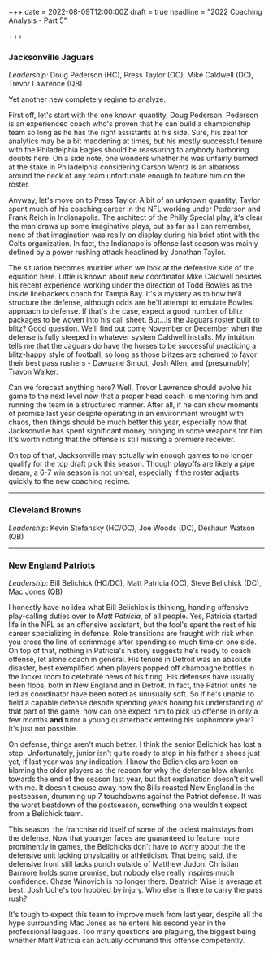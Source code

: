 +++
date = 2022-08-09T12:00:00Z
draft = true
headline = "2022 Coaching Analysis - Part 5"

+++
### Jacksonville Jaguars

_Leadership:_ Doug Pederson (HC), Press Taylor (OC), Mike Caldwell (DC), Trevor Lawrence (QB)

Yet another new completely regime to analyze.

First off, let's start with the one known quantity, Doug Pederson. Pederson is an experienced coach who's proven that he can build a championship team so long as he has the right assistants at his side. Sure, his zeal for analytics may be a bit maddening at times, but his mostly successful tenure with the Philadelphia Eagles should be reassuring to anybody harboring doubts here. On a side note, one wonders whether he was unfairly burned at the stake in Philadelphia considering Carson Wentz is an albatross around the neck of any team unfortunate enough to feature him on the roster.

Anyway, let's move on to Press Taylor. A bit of an unknown quantity, Taylor spent much of his coaching career in the NFL working under Pederson and Frank Reich in Indianapolis. The architect of the Philly Special play, it's clear the man draws up some imaginative plays, but as far as I can remember, none of that imagination was really on display during his brief stint with the Colts organization. In fact, the Indianapolis offense last season was mainly defined by a power rushing attack headlined by Jonathan Taylor.

The situation becomes murkier when we look at the defensive side of the equation here. Little is known about new coordinator Mike Caldwell besides his recent experience working under the direction of Todd Bowles as the inside linebackers coach for Tampa Bay. It's a mystery as to how he'll structure the defense, although odds are he'll attempt to emulate Bowles' approach to defense. If that's the case, expect a good number of blitz packages to be woven into his call sheet. But...is the Jaguars roster built to blitz? Good question. We'll find out come November or December when the defense is fully steeped in whatever system Caldwell installs. My intuition tells me that the Jaguars do have the horses to be successful practicing a blitz-happy style of football, so long as those blitzes are schemed to favor their best pass rushers - Dawuane Smoot, Josh Allen, and (presumably) Travon Walker.

Can we forecast anything here? Well, Trevor Lawrence should evolve his game to the next level now that a proper head coach is mentoring him and running the team in a structured manner. After all, if he can show moments of promise last year despite operating in an environment wrought with chaos, then things should be much better this year, especially now that Jacksonville has spent significant money bringing in some weapons for him. It's worth noting that the offense is still missing a premiere receiver.

On top of that, Jacksonville may actually win enough games to no longer qualify for the top draft pick this season. Though playoffs are likely a pipe dream, a 6-7 win season is not unreal, especially if the roster adjusts quickly to the new coaching regime.

***

### Cleveland Browns

_Leadership_: Kevin Stefansky (HC/OC), Joe Woods (DC), Deshaun Watson (QB)

***

### New England Patriots

_Leadership:_ Bill Belichick (HC/DC), Matt Patricia (OC), Steve Belichick (DC), Mac Jones (QB)

I honestly have no idea what Bill Belichick is thinking, handing offensive play-calling duties over to _Matt Patricia_, of all people. Yes, Patricia started  life in the NFL as an offensive assistant, but the fool's spent the rest of his career specializing in defense. Role transitions are fraught with risk when you cross the line of scrimmage after spending so much time on one side. On top of that, nothing in Patricia's history suggests he's ready to coach offense, let alone coach in general. His tenure in Detroit was an absolute disaster, best exemplified when players popped off champagne bottles in the locker room to celebrate news of his firing. His defenses have usually been flops, both in New England and in Detroit. In fact, the Patriot units he led as coordinator have been noted as unusually soft. So if he's unable to field a capable defense despite spending years honing his understanding of that part of the game, how can one expect him to pick up offense in only a few months **and** tutor a young quarterback entering his sophomore year? It's just not possible.

On defense, things aren't much better. I think the senior Belichick has lost a step. Unfortunately, junior isn't quite ready to step in his father's shoes just yet, if last year was any indication. I know the Belichicks are keen on blaming the older players as the reason for why the defense blew chunks towards the end of the season last year, but that explanation doesn't sit well with me. It doesn't excuse away how the Bills roasted New England in the postseason, drumming up 7 touchdowns against the Patriot defense. It was the worst beatdown of the postseason, something one wouldn't expect from a Belichick team.

This season, the franchise rid itself of some of the oldest mainstays from the defense. Now that younger faces are guaranteed to feature more prominently in games, the Belichicks don't have to worry about the the defensive unit lacking physicality or athleticism. That being said, the defensive front still lacks punch outside of Matthew Judon. Christian Barmore holds some promise, but nobody else really inspires much confidence. Chase Winovich is no longer there. Deatrich Wise is average at best. Josh Uche's too hobbled by injury. Who else is there to carry the pass rush?

It's tough to expect this team to improve much from last year, despite all the hype surrounding Mac Jones as he enters his second year in the professional leagues. Too many questions are plaguing, the biggest being whether Matt Patricia can actually command this offense competently.
